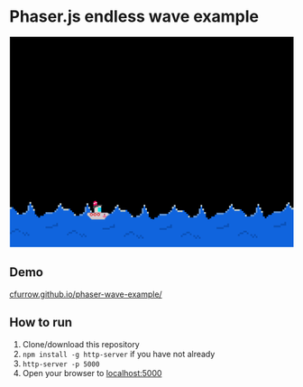 # Phaser.js endless wave example

![example](example.gif)

## Demo
[cfurrow.github.io/phaser-wave-example/](https://cfurrow.github.io/phaser-wave-example/)

## How to run

1. Clone/download this repository
2. `npm install -g http-server` if you have not already
3. `http-server -p 5000`
4. Open your browser to [localhost:5000](http://localhost:5000)